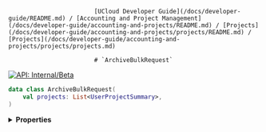                             [UCloud Developer Guide](/docs/developer-guide/README.md) / [Accounting and Project Management](/docs/developer-guide/accounting-and-projects/README.md) / [Projects](/docs/developer-guide/accounting-and-projects/projects/README.md) / [Projects](/docs/developer-guide/accounting-and-projects/projects/projects.md)
                            
                            # `ArchiveBulkRequest`

                            
[![API: Internal/Beta](https://img.shields.io/static/v1?label=API&message=Internal/Beta&color=red&style=flat-square)](/docs/developer-guide/core/api-conventions.md)



```kotlin
data class ArchiveBulkRequest(
    val projects: List<UserProjectSummary>,
)
```

<details>
<summary>
<b>Properties</b>
</summary>

<details>
<summary>
<code>projects</code>: <code><code><a href='https://kotlinlang.org/api/latest/jvm/stdlib/kotlin.collections/-list/'>List</a>&lt;<a href='#userprojectsummary'>UserProjectSummary</a>&gt;</code></code>
</summary>





</details>



</details>

